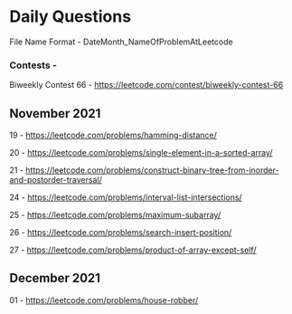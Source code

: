 # Daily Questions

File Name Format - DateMonth_NameOfProblemAtLeetcode

### Contests - 

Biweekly Contest 66 - https://leetcode.com/contest/biweekly-contest-66


## November 2021
19 - https://leetcode.com/problems/hamming-distance/

20 - https://leetcode.com/problems/single-element-in-a-sorted-array/

21 - https://leetcode.com/problems/construct-binary-tree-from-inorder-and-postorder-traversal/

24 - https://leetcode.com/problems/interval-list-intersections/

25 - https://leetcode.com/problems/maximum-subarray/

26 - https://leetcode.com/problems/search-insert-position/

27 - https://leetcode.com/problems/product-of-array-except-self/


## December 2021
01 - https://leetcode.com/problems/house-robber/

